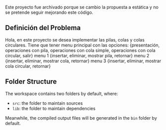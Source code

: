 Este proyecto fue archivado porque se cambio la propuesta a estática y no se pretende seguir mejorando este código. 

## Definición del Problema

Hola, en este proyecto se desea implementar las pilas, colas y colas circulares. Tiene que tener menu principal con las opciones: {presentación, operaciones con pila, operaciones con cola simple, operaciones con cola circular, salir}
menu 1 {insertar, eliminar, mostrar pila, retornar}
menu 2 {insertar, eliminar, mostrar cola, retornar}
menu 3 {insertar, eliminar, mostrar cola circular, retornar}

## Folder Structure

The workspace contains two folders by default, where:

- `src`: the folder to maintain sources
- `lib`: the folder to maintain dependencies

Meanwhile, the compiled output files will be generated in the `bin` folder by default.
